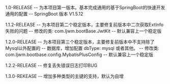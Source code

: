 1.0-RELEASE
-- 为本项目第一版本。基本完成通用的基于SpringBoot的快速开发通用的配置
-- SpringBoot 版本 V1.5.12

1.1.2-RELEASE
-- 为本项目第二个稳定版本，主要修复前版本中二次获取ExtInfo失败的问题
-- 修改的类: com.ljwm.bootBase.JwtKit
-- 默认兼容上一个稳定版

1.2.0-RELEASE
-- 为本项目第三个稳定版本，主要修复前版本中不支持除了Mysql以外配置的
-- 数据库，增加配置 dbType: mysql 或者其他。
-- 修改类: com.ljwm.bootbase.config.MybatisPlusConfig
-- 默认兼容上一个稳定版

1.2.2-RELEASE
-- 修复丢失错误日志打印BUG

1.3.0-REKEASE
-- 增加多种类型的主键的支持，默认为自增

